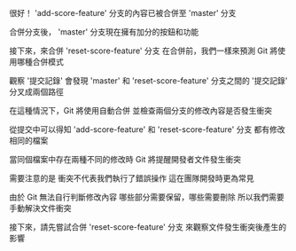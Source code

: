 很好！
'add-score-feature' 分支的內容已被合併至 'master' 分支

合併分支後，
'master' 分支現在擁有加分的按鈕和功能

接下來，來合併 'reset-score-feature' 分支
在合併前，我們一樣來預測 Git 將使用哪種合併模式

觀察 '提交記錄'
會發現 'master' 和 'reset-score-feature' 
分支之間的 '提交記錄' 分叉成兩個路徑

在這種情況下，Git 將使用自動合併
並檢查兩個分支的修改內容是否發生衝突

從提交中可以得知
'add-score-feature' 和 'reset-score-feature' 分支
都有修改相同的檔案

當同個檔案中存在兩種不同的修改時
Git 將提醒開發者文件發生衝突

需要注意的是
衝突不代表我們執行了錯誤操作
這在團隊開發時更為常見

由於 Git 無法自行判斷修改內容
哪些部分需要保留，哪些需要刪除
所以我們需要手動解決文件衝突

接下來，請先嘗試合併 'reset-score-feature' 分支
來觀察文件發生衝突後產生的影響